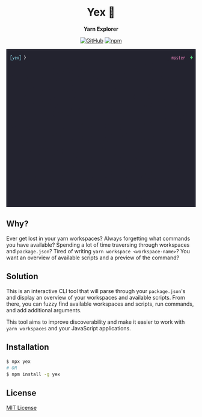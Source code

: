 <div align="center">
  <h1>Yex 🦖</h1>
</div>

<p align="center">
  <strong>Yarn Explorer</strong>
</p>

<p align="center">
  <a href="https://github.com/epilande/yex/blob/master/LICENSE"><img src="https://img.shields.io/github/license/epilande/yex?style=flat-square" alt="GitHub" /></a>
  <a href="https://www.npmjs.com/package/yex"><img src="https://img.shields.io/npm/v/yex?style=flat-square" alt="npm" /></a>
</p>

<div align="center">
  <img src="demo.gif" height="420">
</div>

## Why?

Ever get lost in your yarn workspaces?
Always forgetting what commands you have available?
Spending a lot of time traversing through workspaces and `package.json`?
Tired of writing `yarn workspace <workspace-name>`?
You want an overview of available scripts and a preview of the command?

## Solution

This is an interactive CLI tool that will parse through your `package.json`'s and display an overview of your workspaces and available scripts.
From there, you can fuzzy find available workspaces and scripts, run commands, and add additional arguments.

This tool aims to improve discoverability and make it easier to work with `yarn workspaces` and your JavaScript applications.

## Installation

```bash
$ npx yex
# OR
$ npm install -g yex
```

## License

[MIT License](https://oss.ninja/mit/epilande/)

